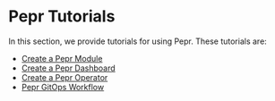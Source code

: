 # Pepr Tutorials

In this section, we provide tutorials for using Pepr. These tutorials are:

- [Create a Pepr Module](010_create-pepr-module.md)
- [Create a Pepr Dashboard](020_create-pepr-dashboard.md)
- [Create a Pepr Operator](030_create-pepr-operator.md)
- [Pepr GitOps Workflow](040_pepr-gitops-workflow.md)

